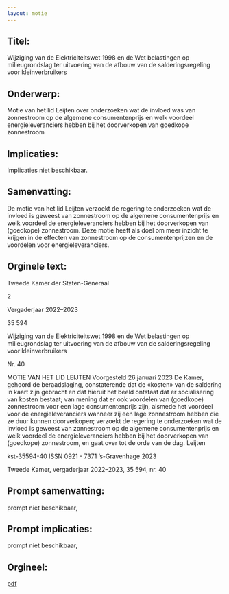 ```yaml
---
layout: motie
---
```

## Titel:
Wijziging van de Elektriciteitswet 1998 en de Wet belastingen op milieugrondslag ter uitvoering van de afbouw van de salderingsregeling voor kleinverbruikers
## Onderwerp:
Motie van het lid Leijten over onderzoeken wat de invloed was van zonnestroom op de algemene consumentenprijs en welk voordeel energieleveranciers hebben bij het doorverkopen van goedkope zonnestroom
## Implicaties:
Implicaties niet beschikbaar.
## Samenvatting:

De motie van het lid Leijten verzoekt de regering te onderzoeken wat de invloed is geweest van zonnestroom op de algemene consumentenprijs en welk voordeel de energieleveranciers hebben bij het doorverkopen van (goedkope) zonnestroom. Deze motie heeft als doel om meer inzicht te krijgen in de effecten van zonnestroom op de consumentenprijzen en de voordelen voor energieleveranciers.
## Orginele text:


Tweede Kamer der Staten-Generaal

2

Vergaderjaar 2022–2023

35 594

Wijziging van de Elektriciteitswet 1998 en de
Wet belastingen op milieugrondslag ter
uitvoering van de afbouw van de
salderingsregeling voor kleinverbruikers

Nr. 40

MOTIE VAN HET LID LEIJTEN
Voorgesteld 26 januari 2023
De Kamer,
gehoord de beraadslaging,
constaterende dat de «kosten» van de saldering in kaart zijn gebracht en
dat hieruit het beeld ontstaat dat er socialisering van kosten bestaat;
van mening dat er ook voordelen van (goedkope) zonnestroom voor een
lage consumentenprijs zijn, alsmede het voordeel voor de energieleveranciers wanneer zij een lage zonnestroom hebben die ze duur kunnen
doorverkopen;
verzoekt de regering te onderzoeken wat de invloed is geweest van
zonnestroom op de algemene consumentenprijs en welk voordeel de
energieleveranciers hebben bij het doorverkopen van (goedkope)
zonnestroom,
en gaat over tot de orde van de dag.
Leijten

kst-35594-40
ISSN 0921 - 7371
’s-Gravenhage 2023

Tweede Kamer, vergaderjaar 2022–2023, 35 594, nr. 40


## Prompt samenvatting:
prompt niet beschikbaar,

## Prompt implicaties:
prompt niet beschikbaar,
## Orgineel:
[pdf](https://gegevensmagazijn.tweedekamer.nl/OData/v4/2.0/Document(76f30c88-f70e-4f45-8ca5-b52e9bafa4bb)/resource)
